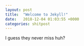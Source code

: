 ```yaml
---
layout: post
title:  "Welcome to Jekyll!"
date:   2018-12-04 01:03:55 +0000
categories: shitpost
---
```

I guess they never miss huh?
